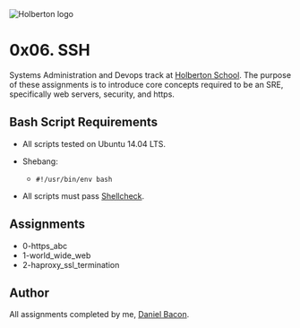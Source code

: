 <img src="https://www.holbertonschool.com/assets/holberton-logo-1cc451260ca3cd297def53f2250a9794810667c7ca7b5fa5879a569a457bf16f.png" alt="Holberton logo">

0x06. SSH
=========
Systems Administration and Devops track at [Holberton School](https://www.holbertonschool.com). The purpose of these assignments is to introduce core concepts required to be an SRE, specifically web servers, security, and https.

Bash Script Requirements
------------------------
* All scripts tested on Ubuntu 14.04 LTS.
* Shebang:
  * ```#!/usr/bin/env bash```

* All scripts must pass [Shellcheck](https://github.com/koalaman/shellcheck).

Assignments
-----------
* 0-https_abc
* 1-world_wide_web
* 2-haproxy_ssl_termination

Author
------
All assignments completed by me, [Daniel Bacon](https://github.com/dfbacon).

